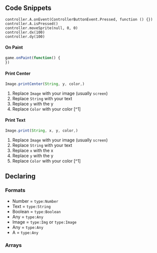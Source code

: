 <link rel="stylesheet" href="https://arcade.makecode.com/styles/arcade.css">

## Code Snippets

```cards
controller.A.onEvent(ControllerButtonEvent.Pressed, function () {})
controller.A.isPressed()
controller.moveSprite(null, 0, 0)
controller.dx(100)
controller.dy(100)
```

#### On Paint
```typescript
game.onPaint(function() {
})
```
#### Print Center
```typescript
Image.printCenter(String, y, color,)
```
1. Replace `Image` with your image (usually `screen`)
2. Replace `String` with your text
3. Replace `y` with the y
4. Replace `Color` with your color [^1]
#### Print Text
```typescript
Image.print(String, x, y, color,)
```
1. Replace `Image` with your image (usually `screen`)
2. Replace `String` with your text
3. Replace `x` with the x
3. Replace `y` with the y
4. Replace `Color` with your color [^1]
## Declaring
### Formats
- Number = `type:Number`
- Text = `type:String`
- Boolean = `type:Boolean`
- Any = `type:Any`
- Image = `type:Img` or `type:Image`
- Any = `type:Any`
- A = `type:Any`
### Arrays



